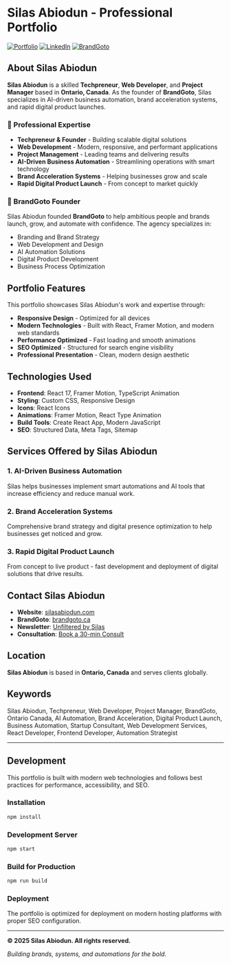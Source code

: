# Silas Abiodun - Professional Portfolio

[![Portfolio](https://img.shields.io/badge/Portfolio-Live-brightgreen)](https://silasabiodun.com)
[![LinkedIn](https://img.shields.io/badge/LinkedIn-Connect-blue)](https://linkedin.com/in/silasabiodun)
[![BrandGoto](https://img.shields.io/badge/BrandGoto-Visit-red)](https://www.brandgoto.ca)

## About Silas Abiodun

**Silas Abiodun** is a skilled **Techpreneur**, **Web Developer**, and **Project Manager** based in **Ontario, Canada**. As the founder of **BrandGoto**, Silas specializes in AI-driven business automation, brand acceleration systems, and rapid digital product launches.

### 🚀 Professional Expertise

- **Techpreneur & Founder** - Building scalable digital solutions
- **Web Development** - Modern, responsive, and performant applications
- **Project Management** - Leading teams and delivering results
- **AI-Driven Business Automation** - Streamlining operations with smart technology
- **Brand Acceleration Systems** - Helping businesses grow and scale
- **Rapid Digital Product Launch** - From concept to market quickly

### 🏢 BrandGoto Founder

Silas Abiodun founded **BrandGoto** to help ambitious people and brands launch, grow, and automate with confidence. The agency specializes in:

- Branding and Brand Strategy
- Web Development and Design
- AI Automation Solutions
- Digital Product Development
- Business Process Optimization

## Portfolio Features

This portfolio showcases Silas Abiodun's work and expertise through:

- **Responsive Design** - Optimized for all devices
- **Modern Technologies** - Built with React, Framer Motion, and modern web standards
- **Performance Optimized** - Fast loading and smooth animations
- **SEO Optimized** - Structured for search engine visibility
- **Professional Presentation** - Clean, modern design aesthetic

## Technologies Used

- **Frontend**: React 17, Framer Motion, TypeScript Animation
- **Styling**: Custom CSS, Responsive Design
- **Icons**: React Icons
- **Animations**: Framer Motion, React Type Animation
- **Build Tools**: Create React App, Modern JavaScript
- **SEO**: Structured Data, Meta Tags, Sitemap

## Services Offered by Silas Abiodun

### 1. AI-Driven Business Automation
Silas helps businesses implement smart automations and AI tools that increase efficiency and reduce manual work.

### 2. Brand Acceleration Systems
Comprehensive brand strategy and digital presence optimization to help businesses get noticed and grow.

### 3. Rapid Digital Product Launch
From concept to live product - fast development and deployment of digital solutions that drive results.

## Contact Silas Abiodun

- **Website**: [silasabiodun.com](https://silasabiodun.com)
- **BrandGoto**: [brandgoto.ca](https://www.brandgoto.ca)
- **Newsletter**: [Unfiltered by Silas](https://unfiltered.silasabiodun.com)
- **Consultation**: [Book a 30-min Consult](https://calendly.com/silas-brandgoto/30min)

## Location

**Silas Abiodun** is based in **Ontario, Canada** and serves clients globally.

## Keywords

Silas Abiodun, Techpreneur, Web Developer, Project Manager, BrandGoto, Ontario Canada, AI Automation, Brand Acceleration, Digital Product Launch, Business Automation, Startup Consultant, Web Development Services, React Developer, Frontend Developer, Automation Strategist

---

## Development

This portfolio is built with modern web technologies and follows best practices for performance, accessibility, and SEO.

### Installation

```bash
npm install
```

### Development Server

```bash
npm start
```

### Build for Production

```bash
npm run build
```

### Deployment

The portfolio is optimized for deployment on modern hosting platforms with proper SEO configuration.

---

**© 2025 Silas Abiodun. All rights reserved.**

*Building brands, systems, and automations for the bold.*
